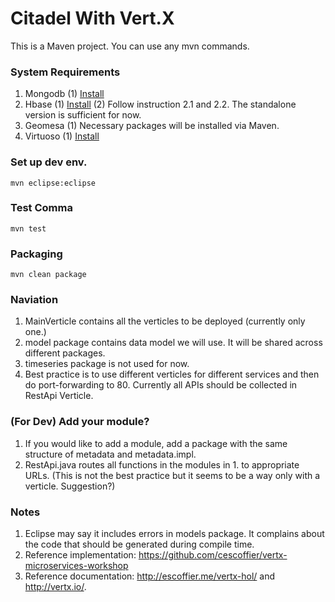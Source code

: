 # Citadel With Vert.X

This is a Maven project. You can use any mvn commands.

### System Requirements
1. Mongodb
 (1) [Install](https://docs.mongodb.com/manual/installation/)
2. Hbase
 (1) [Install](https://hbase.apache.org/book.html#quickstart)
 (2) Follow instruction 2.1 and 2.2. The standalone version is sufficient for now.
3. Geomesa
 (1) Necessary packages will be installed via Maven.
4. Virtuoso
 (1) [Install](https://github.com/openlink/virtuoso-opensource)


### Set up dev env.
```{r, engine='bash', count_lines}
mvn eclipse:eclipse
```

### Test Comma
```{r, engine='bash', count_lines}
mvn test
```

### Packaging
```{r, engine='bash', count_lines}
mvn clean package
```

### Naviation
1. MainVerticle contains all the verticles to be deployed (currently only one.)
2. model package contains data model we will use. It will be shared across different packages.
3. timeseries package is not used for now.
4. Best practice is to use different verticles for different services and then do port-forwarding to 80. Currently all APIs should be collected in RestApi Verticle.

### (For Dev) Add your module?
1. If you would like to add a module, add a package with the same structure of metadata and metadata.impl.
2. RestApi.java routes all functions in the modules in 1. to appropriate URLs. (This is not the best practice but it seems to be a way only with a verticle. Suggestion?)

### Notes
1. Eclipse may say it includes errors in models package. It complains about the code that should be generated during compile time.
2. Reference implementation: https://github.com/cescoffier/vertx-microservices-workshop
3. Reference documentation: http://escoffier.me/vertx-hol/ and http://vertx.io/.
